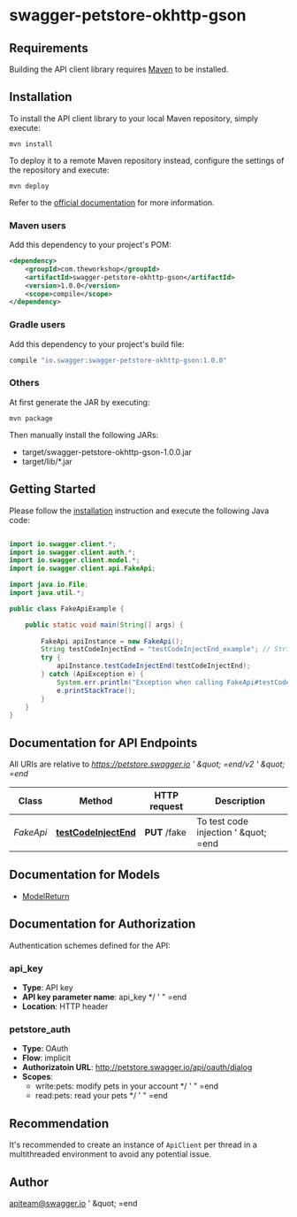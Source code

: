 # swagger-petstore-okhttp-gson

## Requirements

Building the API client library requires [Maven](https://maven.apache.org/) to be installed.

## Installation

To install the API client library to your local Maven repository, simply execute:

```shell
mvn install
```

To deploy it to a remote Maven repository instead, configure the settings of the repository and execute:

```shell
mvn deploy
```

Refer to the [official documentation](https://maven.apache.org/plugins/maven-deploy-plugin/usage.html) for more information.

### Maven users

Add this dependency to your project's POM:

```xml
<dependency>
    <groupId>com.theworkshop</groupId>
    <artifactId>swagger-petstore-okhttp-gson</artifactId>
    <version>1.0.0</version>
    <scope>compile</scope>
</dependency>
```

### Gradle users

Add this dependency to your project's build file:

```groovy
compile "io.swagger:swagger-petstore-okhttp-gson:1.0.0"
```

### Others

At first generate the JAR by executing:

    mvn package

Then manually install the following JARs:

* target/swagger-petstore-okhttp-gson-1.0.0.jar
* target/lib/*.jar

## Getting Started

Please follow the [installation](#installation) instruction and execute the following Java code:

```java

import io.swagger.client.*;
import io.swagger.client.auth.*;
import io.swagger.client.model.*;
import io.swagger.client.api.FakeApi;

import java.io.File;
import java.util.*;

public class FakeApiExample {

    public static void main(String[] args) {
        
        FakeApi apiInstance = new FakeApi();
        String testCodeInjectEnd = "testCodeInjectEnd_example"; // String | To test code injection  ' \" =end
        try {
            apiInstance.testCodeInjectEnd(testCodeInjectEnd);
        } catch (ApiException e) {
            System.err.println("Exception when calling FakeApi#testCodeInjectEnd");
            e.printStackTrace();
        }
    }
}

```

## Documentation for API Endpoints

All URIs are relative to *https://petstore.swagger.io  &#39; \&quot; &#x3D;end/v2  &#39; \&quot; &#x3D;end*

Class | Method | HTTP request | Description
------------ | ------------- | ------------- | -------------
*FakeApi* | [**testCodeInjectEnd**](docs/FakeApi.md#testCodeInjectEnd) | **PUT** /fake | To test code injection  &#39; \&quot; &#x3D;end


## Documentation for Models

 - [ModelReturn](docs/ModelReturn.md)


## Documentation for Authorization

Authentication schemes defined for the API:
### api_key

- **Type**: API key
- **API key parameter name**: api_key  */ &#39; &quot; &#x3D;end
- **Location**: HTTP header

### petstore_auth

- **Type**: OAuth
- **Flow**: implicit
- **Authorizatoin URL**: http://petstore.swagger.io/api/oauth/dialog
- **Scopes**: 
  - write:pets: modify pets in your account  */ &#39; &quot; &#x3D;end
  - read:pets: read your pets  */ &#39; &quot; &#x3D;end


## Recommendation

It's recommended to create an instance of `ApiClient` per thread in a multithreaded environment to avoid any potential issue.

## Author

apiteam@swagger.io  &#39; \&quot; &#x3D;end

